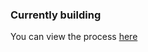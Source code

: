 
### Currently building

You can view the process [here](https://www.are.na/omar-mhmmd/timer-_ddu67jhnwe)
